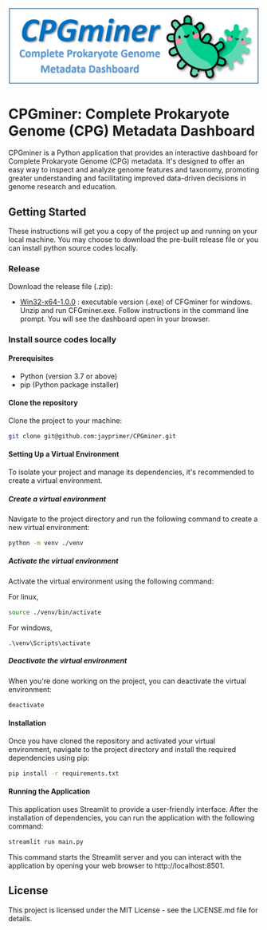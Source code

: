 ![CPGminer: Complete Prokaryote Genome (CPG) Metadata Dashboard](/images/CPGlogo2.png)

# CPGminer: Complete Prokaryote Genome (CPG) Metadata Dashboard
CPGminer is a Python application that provides an interactive dashboard for Complete Prokaryote Genome (CPG) metadata. It's designed to offer an easy way to inspect and analyze genome features and taxonomy, promoting greater understanding and facilitating improved data-driven decisions in genome research and education.

## Getting Started
These instructions will get you a copy of the project up and running on your local machine. You may choose to download the pre-built release file or you can install python source codes locally.

### Release 

Download the release file (.zip):

- [Win32-x64-1.0.0](https://github.com/jayprimer/CPGminer/releases/tag/win32-x64-1.0.0) : executable version (.exe) of CFGminer for windows. Unzip and run CFGminer.exe. Follow instructions in the command line prompt. You will see the dashboard open in your browser. 

### Install source codes locally

#### Prerequisites
- Python (version 3.7 or above)
- pip (Python package installer)

#### Clone the repository
Clone the project to your machine:

```bash
git clone git@github.com:jayprimer/CPGminer.git
```

#### Setting Up a Virtual Environment
To isolate your project and manage its dependencies, it's recommended to create a virtual environment.

##### Create a virtual environment
Navigate to the project directory and run the following command to create a new virtual environment:

```bash 
python -m venv ./venv
```

##### Activate the virtual environment
Activate the virtual environment using the following command:

For linux,
```bash
source ./venv/bin/activate
```

For windows,
```
.\venv\Scripts\activate
```

##### Deactivate the virtual environment
When you're done working on the project, you can deactivate the virtual environment:
```bash
deactivate
```


#### Installation
Once you have cloned the repository and activated your virtual environment, navigate to the project directory and install the required dependencies using pip:

```bash
pip install -r requirements.txt
```

#### Running the Application
This application uses Streamlit to provide a user-friendly interface. After the installation of dependencies, you can run the application with the following command:

```bash
streamlit run main.py
```

This command starts the Streamlit server and you can interact with the application by opening your web browser to http://localhost:8501.

## License
This project is licensed under the MIT License - see the LICENSE.md file for details.
